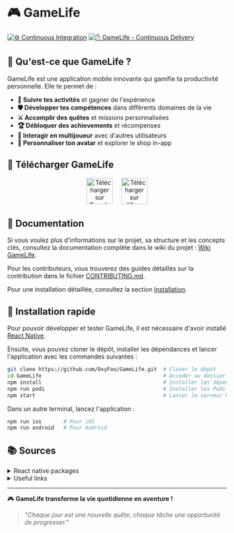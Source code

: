 # 🎮 GameLife

[![⚙️ Continuous Integration](https://github.com/OxyFoo/GameLife/actions/workflows/ci.yml/badge.svg)](https://github.com/OxyFoo/GameLife/actions/workflows/ci.yml)
[![✋ GameLife - Continuous Delivery](https://github.com/OxyFoo/GameLife/actions/workflows/workflow-delivery.yml/badge.svg)](https://github.com/OxyFoo/GameLife/actions/workflows/workflow-delivery.yml)

## 🌟 Qu'est-ce que GameLife ?

GameLife est une application mobile innovante qui gamifie ta productivité personnelle. Elle te permet de :

- **🎯 Suivre tes activités** et gagner de l'expérience
- **🛡️ Développer tes compétences** dans différents domaines de la vie
- **⚔️ Accomplir des quêtes** et missions personnalisées
- **🏆 Débloquer des achievements** et récompenses
- **👥 Interagir en multijoueur** avec d'autres utilisateurs
- **🎨 Personnaliser ton avatar** et explorer le shop in-app

## 📲 Télécharger GameLife

<div align="center">
  <a href="https://play.google.com/store/apps/details?id=com.gamelife&hl=fr&gl=US"><img src="https://img.shields.io/badge/Google_Play-414141?style=for-the-badge&logo=google-play&logoColor=white" alt="Télécharger sur Google Play" height="60"/></a>
  &nbsp;&nbsp;&nbsp;
  <a href="https://apps.apple.com/fr/app/game-life/id1587486522"><img src="https://img.shields.io/badge/App_Store-0D96F6?style=for-the-badge&logo=app-store&logoColor=white" alt="Télécharger sur l'App Store" height="60"/></a>
</div>

## 📖 Documentation

Si vous voulez plus d'informations sur le projet, sa structure et les concepts clés, consultez la documentation complète dans le wiki du projet : [Wiki GameLife](https://github.com/OxyFoo/GameLife/wiki/Home).

Pour les contributeurs, vous trouverez des guides détaillés sur la contribution dans le fichier [CONTRIBUTING.md](CONTRIBUTING.md).

Pour une installation détaillée, consultez la section [Installation](https://github.com/OxyFoo/GameLife/wiki/Setup).

## 🚀 Installation rapide

Pour pouvoir développer et tester GameLife, il est nécessaire d'avoir installé [React Native](https://reactnative.dev/docs/set-up-your-environment).

Ensuite, vous pouvez cloner le dépôt, installer les dépendances et lancer l'application avec les commandes suivantes :

```bash
git clone https://github.com/OxyFoo/GameLife.git  # Cloner le dépôt
cd GameLife                                       # Accéder au dossier du projet
npm install                                       # Installer les dépendances
npm run podi                                      # Installer les Pods (uniquement pour iOS)
npm start                                         # Lancer le serveur Metro
```

Dans un autre terminal, lancez l'application :
```bash
npm run ios       # Pour iOS
npm run android   # Pour Android
```

## 📚 Sources

<details>
<summary>React native packages</summary>

### 🔐 Authentification
* [React Native Google Sign-In](https://github.com/react-native-google-signin/google-signin)

### 🔒 Sécurité & Intégrité
* [React Native Google Play Integrity](https://www.npmjs.com/package/react-native-google-play-integrity)
* [React Native iOS AppAttest](https://www.npmjs.com/package/react-native-ios-appattest)
* [React Native Keychain](https://npmjs.com/package/react-native-keychain)
* [Obfuscator io metro plugin](https://www.npmjs.com/package/obfuscator-io-metro-plugin)
* [React Native Pinned WebSocket](https://github.com/Gerem66/react-native-pinned-ws) 📦

### 💰 Monétisation & achats in-app
* [React Native IAP](https://github.com/dooboolab-community/react-native-iap)
* [React Native Google Mobile Ads](https://github.com/invertase/react-native-google-mobile-ads)

### 🎨 UI & graphisme
* [React Native Svg](https://github.com/react-native-svg/react-native-svg)
* [React Native Reanimated](https://npmjs.com/package/react-native-reanimated)
* [React Native Linear Gradient](https://github.com/react-native-linear-gradient/react-native-linear-gradient)
* [React Native Shadow 2](https://www.npmjs.com/package/react-native-shadow-2)
* [React Native Community Blur](https://www.npmjs.com/package/@react-native-community/blur)
* [React Native Masked View](https://www.npmjs.com/package/@react-native-masked-view/masked-view)
* [React Native Modal Datetime Picker](https://github.com/mmazzarolo/react-native-modal-datetime-picker) depends on [React Native Datetimepicker](https://github.com/react-native-community/react-native-datetimepicker)
* [React Native Gifted Charts](https://www.npmjs.com/package/react-native-gifted-charts)

### 💾 Stockage & état
* [React Native Config](https://www.npmjs.com/package/react-native-config)
* [React Native Device Info](https://github.com/react-native-device-info/react-native-device-info)
* [React Native Async Storage](https://github.com/react-native-async-storage/async-storage)

### ⚙️ Fonctionnalités natives
* [React Native Notifee](https://www.npmjs.com/package/@notifee/react-native)
* [React Native Permissions](https://www.npmjs.com/package/react-native-permissions)
* [React Native App Control](https://github.com/Gerem66/react-native-app-control) 📦

### 📦 Our packages
* [OxyFoo GameLife Types](https://github.com/OxyFoo/GameLife-Types)
* [React Native Pinned WebSocket](https://github.com/Gerem66/react-native-pinned-ws)
* [React Native App Control](https://github.com/Gerem66/react-native-app-control)

</details>

<details>
<summary>Useful links</summary>

* [AppIcon.co](https://appicon.co/)
* [PHP Sandbox](https://sandbox.onlinephpfunctions.com/)
* [JS benchmarks](https://jsben.ch/WqlIl)
* [Svg to RNSvg](https://react-svgr.com/playground/?native=true&svgo=false)
* [Installer des fonts custom](https://www.bigbinary.com/learn-react-native/adding-custom-fonts)
* [Préparer l'environnement iOS (Github Actions)](https://docs.github.com/en/actions/deployment/deploying-xcode-applications/installing-an-apple-certificate-on-macos-runners-for-xcode-development)

</details>

---

🎮 **GameLife transforme la vie quotidienne en aventure !**

> *"Chaque jour est une nouvelle quête, chaque tâche une opportunité de progresser."*

